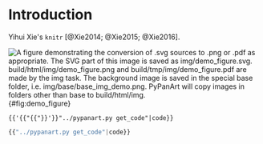# Introduction
Yihui Xie's `knitr` [@Xie2014; @Xie2015; @Xie2016].

![A figure demonstrating the conversion of `.svg` sources to `.png` or
`.pdf` as appropriate.
The SVG part of this image is saved as img/demo_figure.svg.
build/html/img/demo_figure.png and build/tmp/img/demo_figure.pdf are
made by the img task. The background image is saved in the special
`base` folder, i.e. img/base/base_img_demo.png. PyPanArt will copy
images in folders other than `base` to build/html/img.
]({{'demo_figure'|img}}){#fig:demo_figure}


`{{'{{"{{"}}'}}"../pypanart.py get_code"|code}}`


```python
{{"../pypanart.py get_code"|code}}
```


